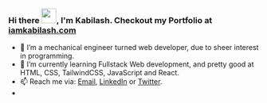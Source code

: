 ### Hi there <img src="https://raw.githubusercontent.com/MartinHeinz/MartinHeinz/master/wave.gif" width="30px">, I'm **Kabilash**. Checkout my Portfolio at [iamkabilash.com](http://iamkabilash.com)

- 🔭 I’m a mechanical engineer turned web developer, due to sheer interest in programming.
- 🌱 I’m currently learning Fullstack Web development, and pretty good at HTML, CSS, TailwindCSS, JavaScript and React.
- 📫 Reach me via: [Email](mailto:iamkabilash@gmail.com), [LinkedIn](https://www.linkedin.com/in/iamkabilash/) or [Twitter](https://twitter.com/iamkabilash).
- 
<!--

[![Anurag's GitHub stats](https://github-readme-stats.vercel.app/api?username=iamkabilash)](https://github.com/anuraghazra/github-readme-stats)

[![Top Langs](https://github-readme-stats.vercel.app/api/top-langs/?username=iamkabilash&layout=compact)](https://github.com/anuraghazra/github-readme-stats)

**iamkabilash/iamkabilash** is a ✨ _special_ ✨ repository because its `README.md` (this file) appears on your GitHub profile.

Here are some ideas to get you started:

- 🔭 I’m currently working on ...
- 🌱 I’m currently learning ...
- 👯 I’m looking to collaborate on ...
- 🤔 I’m looking for help with ...
- 💬 Ask me about ...
- 📫 How to reach me: ...
- 😄 Pronouns: ...
- ⚡ Fun fact: ...
-->
